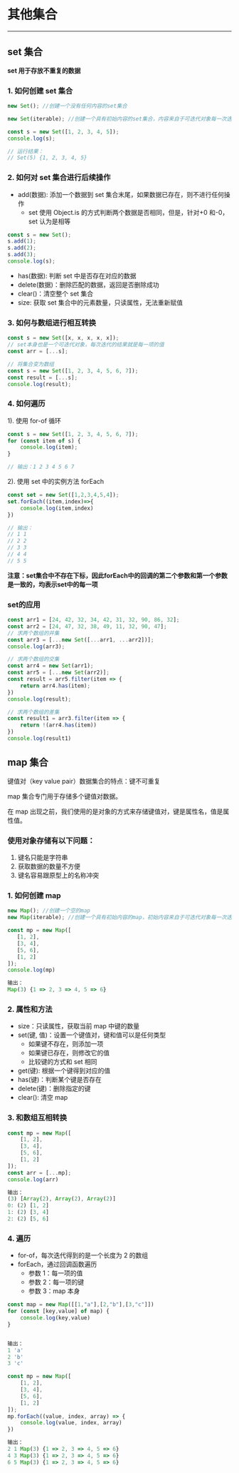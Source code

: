 # 其他集合

---

## set 集合

**set 用于存放不重复的数据**

### 1. 如何创建 set 集合

```js
new Set(); //创建一个没有任何内容的set集合

new Set(iterable); //创建一个具有初始内容的set集合，内容来自于可迭代对象每一次迭代的结果

const s = new Set([1, 2, 3, 4, 5]);
console.log(s);

// 运行结果：
// Set(5) {1, 2, 3, 4, 5}
```

### 2. 如何对 set 集合进行后续操作

-   add(数据): 添加一个数据到 set 集合末尾，如果数据已存在，则不进行任何操作
    -   set 使用 Object.is 的方式判断两个数据是否相同，但是，针对+0 和-0，set 认为是相等

```javascript
const s = new Set();
s.add(1);
s.add(2);
s.add(3);
console.log(s);
```

-   has(数据): 判断 set 中是否存在对应的数据
-   delete(数据)：删除匹配的数据，返回是否删除成功
-   clear()：清空整个 set 集合
-   size: 获取 set 集合中的元素数量，只读属性，无法重新赋值

### 3. 如何与数组进行相互转换

```js
const s = new Set([x, x, x, x, x]);
// set本身也是一个可迭代对象，每次迭代的结果就是每一项的值
const arr = [...s];
```

```javascript
// 将集合变为数组
const s = new Set([1, 2, 3, 4, 5, 6, 7]);
const result = [...s];
console.log(result);
```

### 4. 如何遍历

1). 使用 for-of 循环

```javascript
const s = new Set([1, 2, 3, 4, 5, 6, 7]);
for (const item of s) {
	console.log(item);
}

// 输出：1 2 3 4 5 6 7
```

2). 使用 set 中的实例方法 forEach

```js
const set = new Set([1,2,3,4,5,4]);
set.forEach((item,index)=>{
    console.log(item,index)
})

// 输出：
// 1 1
// 2 2
// 3 3
// 4 4
// 5 5

```

**注意：set集合中不存在下标，因此forEach中的回调的第二个参数和第一个参数是一致的，均表示set中的每一项**

### set的应用

```javascript
const arr1 = [24, 42, 32, 34, 42, 31, 32, 90, 86, 32];
const arr2 = [24, 47, 32, 38, 49, 11, 32, 90, 47];
// 求两个数组的并集
const arr3 = [...new Set([...arr1, ...arr2])];
console.log(arr3);

// 求两个数组的交集
const arr4 = new Set(arr1);
const arr5 = [...new Set(arr2)];
const result = arr5.filter(item => {
    return arr4.has(item);
})
console.log(result);

// 求两个数组的差集
const result1 = arr3.filter(item => {
    return !(arr4.has(item))
})
console.log(result1)
```

## map 集合

键值对（key value pair）数据集合的特点：键不可重复

map 集合专门用于存储多个键值对数据。

在 map 出现之前，我们使用的是对象的方式来存储键值对，键是属性名，值是属性值。

### 使用对象存储有以下问题：

1. 键名只能是字符串
2. 获取数据的数量不方便
3. 键名容易跟原型上的名称冲突

### 1. 如何创建 map

```js
new Map(); //创建一个空的map
new Map(iterable); //创建一个具有初始内容的map，初始内容来自于可迭代对象每一次迭代的结果，但是，它要求每一次迭代的结果必须是一个长度为2的数组，数组第一项表示键，数组的第二项表示值
```

```javascript
const mp = new Map([
   [1, 2],
   [3, 4],
   [5, 6],
   [1, 2]
]);
console.log(mp)

输出：
Map(3) {1 => 2, 3 => 4, 5 => 6}
```

### 2. 属性和方法

-   size：只读属性，获取当前 map 中键的数量
-   set(键, 值)：设置一个键值对，键和值可以是任何类型
    -   如果键不存在，则添加一项
    -   如果键已存在，则修改它的值
    -   比较键的方式和 set 相同
-   get(键): 根据一个键得到对应的值
-   has(键)：判断某个键是否存在
-   delete(键)：删除指定的键
-   clear(): 清空 map

### 3. 和数组互相转换

```javascript
const mp = new Map([
    [1, 2],
    [3, 4],
    [5, 6],
    [1, 2]
]);
const arr = [...mp];
console.log(arr)

输出：
(3) [Array(2), Array(2), Array(2)]
0: (2) [1, 2]
1: (2) [3, 4]
2: (2) [5, 6]
```

### 4. 遍历

-   for-of，每次迭代得到的是一个长度为 2 的数组
-   forEach，通过回调函数遍历
    -   参数 1：每一项的值
    -   参数 2：每一项的键
    -   参数 3：map 本身


```js
const map = new Map([[1,"a"],[2,"b"],[3,"c"]])
for (const [key,value] of map) {
    console.log(key,value)
}


输出：
1 'a'
2 'b'
3 'c'
```

```javascript
const mp = new Map([
    [1, 2],
    [3, 4],
    [5, 6],
    [1, 2]
]);
mp.forEach((value, index, array) => {
    console.log(value, index, array)
})

输出：
2 1 Map(3) {1 => 2, 3 => 4, 5 => 6}
4 3 Map(3) {1 => 2, 3 => 4, 5 => 6}
6 5 Map(3) {1 => 2, 3 => 4, 5 => 6}
```
